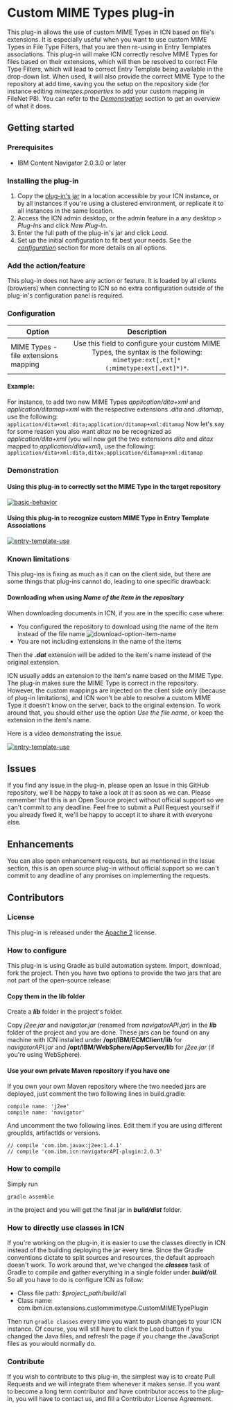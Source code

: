 # Custom MIME Types plug-in

This plug-in allows the use of custom MIME Types in ICN based on file's extensions. It is especially useful when you want to use custom MIME Types in File Type Filters, that you are then re-using in Entry Templates associations. This plug-in will make ICN correctly resolve MIME Types for files based on their extensions, which will then be resolved to correct File Type Filters, which will lead to correct Entry Template being available in the drop-down list.
When used, it will also provide the correct MIME Type to the repository at add time, saving you the setup on the repository side (for instance editing *mimetpes.properties* to add your custom mapping in FileNet P8).
You can refer to the [*Demonstration*](https://github.com/ibm-ecm/icn-custom-mimetypes-plugin#demonstration) section to get an overview of what it does.

## Getting started
### Prerequisites
* IBM Content Navigator 2.0.3.0 or later

### Installing the plug-in

1. Copy the [plug-in's jar](https://github.com/ibm-ecm/icn-custom-mimetypes-plugin/releases) in a location accessible by your ICN instance, or by all instances if you're using a clustered environment, or replicate it to all instances in the same location.
2. Access the ICN admin desktop, or the admin feature in a any desktop > _Plug-Ins_ and click _New Plug-In_.
3. Enter the full path of the plug-in's jar and click *Load*.
4. Set up the initial configuration to fit best your needs. See the [*configuration*](https://github.com/ibm-ecm/icn-custom-mimetypes-plugin#configuration) section for more details on all options.

### Add the action/feature
This plug-in does not have any action or feature. It is loaded by all clients (browsers) when connecting to ICN so no extra configuration outside of the plug-in's configuration panel is required.
 
### Configuration

| Option        | Description | 
| - |:-:|
| MIME Types - file extensions mapping | Use this field to configure your custom MIME Types, the syntax is the following: ```mimetype:ext[,ext]*(;mimetype:ext[,ext]*)*```. |

#### Example:

For instance, to add two new MIME Types *application/dita+xml* and *application/ditamap+xml* with the respective extensions *.dita* and *.ditamap*, use the following:
```application/dita+xml:dita;application/ditamap+xml:ditamap```
Now let's say for some reason you also want *ditax* no be recognized as *application/dita+xml* (you will now get the two extensions *dita* and *ditax* mapped to *application/dita+xml*), use the following:
```application/dita+xml:dita,ditax;application/ditamap+xml:ditamap```

### Demonstration
#### Using this plug-in to correctly set the MIME Type in the target repository

[![basic-behavior](http://img.youtube.com/vi/yU8tNa5BVio/0.jpg)](https://youtu.be/yU8tNa5BVio)

#### Using this plug-in to recognize custom MIME Type in Entry Template Associations

[![entry-template-use](http://img.youtube.com/vi/_Zn8D_AflsE/0.jpg)](https://youtu.be/_Zn8D_AflsE)

### Known limitations

This plug-ins is fixing as much as it can on the client side, but there are some things that plug-ins cannot do, leading to one specific drawback:

#### Downloading when using *Name of the item in the repository*

When downloading documents in ICN, if you are in the specific case where:
 * You configured the repository to download using the name of the item instead of the file name
![download-option-item-name](https://raw.githubusercontent.com/ibm-ecm/icn-custom-mimetypes-plugin/master/readme/download-option.jpg "Use the name of the item in the repository option")
 * You are not including extensions in the name of the items

Then the ***.dat*** extension will be added to the item's name instead of the original extension.

ICN usually adds an extension to the item's name based on the MIME Type. The plug-in makes sure the MIME Type is correct in the repository. However, the custom mappings are injected on the client side only (because of plug-in limitations), and ICN won't be able to resolve a custom MIME Type it doesn't know on the server, back to the original extension. To work around that, you should either use the option *Use the file name*, or keep the extension in the item's name.

Here is a video demonstrating the issue.

[![entry-template-use](http://img.youtube.com/vi/kFO1fIb0G8c/0.jpg)](https://youtu.be/kFO1fIb0G8c)

## Issues

If you find any issue in the plug-in, please open an Issue in this GitHub repository, we'll be happy to take a look at it as soon as we can. Please remember that this is an Open Source project without official support so we can't commit to any deadline.
Feel free to submit a Pull Request yourself if you already fixed it, we'll be happy to accept it to share it with everyone else.

## Enhancements

You can also open enhancement requests, but as mentioned in the Issue section, this is an open source plug-in without official support so we can't commit to any deadline of any promises on implementing the requests.

## Contributors

### License

This plug-in is released under the [Apache 2](http://www.apache.org/licenses/LICENSE-2.0) license.

### How to configure

This plug-in is using Gradle as build automation system. Import, download, fork the project. Then you have two options to provide the two jars that are not part of the open-source release:

#### Copy them in the lib folder

Create a ***lib*** folder in the project's folder.

Copy *j2ee.jar* and *navigator.jar* (renamed from *navigatorAPI.jar*) in the ***lib*** folder of the project and you are done. These jars can be found on any machine with ICN installed under **/opt/IBM/ECMClient/lib** for *navigatorAPI.jar* and **/opt/IBM/WebSphere/AppServer/lib** for *j2ee.jar* (if you're using WebSphere).

#### Use your own private Maven repository if you have one
If you own your own Maven repository where the two needed jars are deployed, just comment the two following lines in build.gradle:
```
compile name: 'j2ee'
compile name: 'navigator'
```

And uncomment the two following lines. Edit them if you are using different groupIds, artifactIds or versions.

```
// compile 'com.ibm.javax:j2ee:1.4.1'
// compile 'com.ibm.icn:navigatorAPI-plugin:2.0.3'
```

### How to compile

Simply run 
```
gradle assemble
```
in the project and you will get the final jar in ***build/dist*** folder.

### How to directly use classes in ICN
If you're working on the plug-in, it is easier to use the classes directly in ICN instead of the building deploying the jar every time. Since the Gradle conventions dictate to split sources and resources, the default approach doesn't work. To work around that, we've changed the ***classes*** task of Gradle to compile and gather everything in a single folder under ***build/all***. So all you have to do is configure ICN as follow:
* Class file path: *$project_path*/build/all
* Class name: com.ibm.icn.extensions.custommimetype.CustomMIMETypePlugin

Then run ```gradle classes``` every time you want to push changes to your ICN instance. Of course, you will still have to click the Load button if you changed the Java files, and refresh the page if you change the JavaScript files as you would normally do.

### Contribute

If you wish to contribute to this plug-in, the simplest way is to create Pull Requests and we will integrate them whenever it makes sense. If you want to become a long term contributor and have contributor access to the plug-in, you will have to contact us, and fill a Contributor License Agreement.






